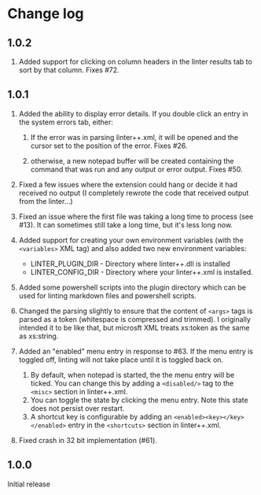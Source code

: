 # Change log

## 1.0.2

1. Added support for clicking on column headers in the linter results tab to sort by that column. Fixes #72.

## 1.0.1

1. Added the ability to display error details. If you double click an entry in the system errors tab, either:

   1. If the error was in parsing linter++.xml, it will be opened and the cursor set to the position of the error. Fixes #26.

   1. otherwise, a new notepad buffer will be created containing the command that
   was run and any output or error output. Fixes #50.

1. Fixed a few issues where the extension could hang or decide it had received no output (I completely rewrote the code that received output from the linter...)

1. Fixed an issue where the first file was taking a long time to process (see #13). It can sometimes still take a long time, but it's less long now.

1. Added support for creating your own environment variables (with the `<variables>` XML tag) and also added two new environment variables:

   - LINTER_PLUGIN_DIR - Directory where linter++.dll is installed
   - LINTER_CONFIG_DIR - Directory where your linter++.xml is installed.

1. Added some powershell scripts into the plugin directory which can be used for linting markdown files and powershell scripts.

1. Changed the parsing slightly to ensure that the content of `<args>` tags is parsed as a token (whitespace is compressed and trimmed). I originally intended it to be like that, but microsft XML treats xs:token as the same as xs:string.

1. Added an "enabled" menu entry in response to #63. If the menu entry is toggled off, linting will not take place until it is toggled back on.

   1. By default, when notepad is started, the the menu entry will be ticked. You can change this by adding a `<disabled/>` tag to the `<misc>` section in linter++.xml.
   1. You can toggle the state by clicking the menu entry. Note this state does not persist over restart.
   1. A shortcut key is configurable by adding an `<enabled><key></key></enabled>` entry in the `<shortcuts>` section in linter++.xml.

1. Fixed crash in 32 bit implementation (#61).

## 1.0.0

Initial release
